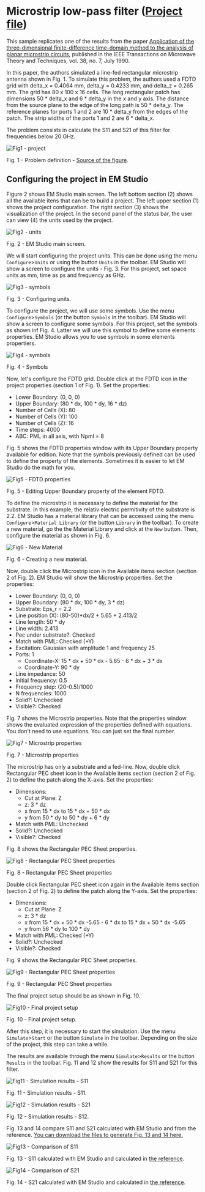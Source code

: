# Microstrip low-pass filter ([Project file](prj_microstrip_low_pass_filter.emstudio))

[][1]

This sample replicates one of the results from the paper [Application of the three-dimensional finite-difference time-domain method to the analysis of planar microstrip circuits][1], published in the IEEE Transactions on Microwave Theory and Techniques, vol. 38, no. 7, July 1990.

In this paper, the authors simulated a line-fed rectangular microstrip antenna shown in Fig. 1. To simulate this problem, the authors used a FDTD grid with delta_x = 0.4064 mm, delta_y = 0.4233 mm, and delta_z = 0.265 mm. The grid has 80 x 100 x 16 cells. The long rectangular patch has dimensions 50 * delta_x and 6 * delta_y in the x and y axis. The distance from the source plane to the edge of the long path is 50 * delta_y. The reference planes for ports 1 and 2 are 10 * delta_y from the edges of the patch. The strip widths of the ports 1 and 2 are 6 * delta_x.

The problem consists in calculate the S11 and S21 of this filter for frequencies below 20 GHz.

![Fig1 - project](figs/fig1.png)

Fig. 1 - Problem definition - [Source of the figure][1].

## Configuring the project in EM Studio

Figure 2 shows EM Studio main screen. The left bottom section (2) shows all the available itens that can be to build a project. The left upper section (1) shows the project configuration. The right section (3) shows the visualization of the project. In the second panel of the status bar, the user can view (4) the units used by the project.



![Fig2 - units](figs/fig2.png)

Fig. 2 - EM Studio main screen.



We will start configuring the project units. This can be done using the menu `Configure`>`Units` or using the button `Units` in the toolbar. EM Studio will show a screen to configure the units - Fig. 3. For this project, set space units as mm, time as ps and frequency as GHz.

![Fig3 - symbols](figs/fig3.png)

Fig. 3 - Configuring units.

To configure the project, we will use some symbols. Use the menu `Configure`>`Symbols` (or the button `Symbols` in the toolbar). EM Studio will show a screen to configure some symbols. For this project, set the symbols as shown inf Fig. 4. Latter we will use this symbol to define some elements properties. EM Studio  allows you to use symbols in some elements propertiers.

![Fig4 - symbols](figs/fig4.png)

Fig. 4 - Symbols



Now, let's configure the FDTD grid. Double click at the FDTD icon in the project properties (section 1 of Fig. 1). Set the properties:

- Lower Boundary: (0, 0, 0)
- Upper Boundary: (80 * dx, 100 * dy, 16 * dz)
- Number of Cells (X): 80
- Number of Cells (Y): 100
- Number of Cells (Z): 16
- Time steps: 4000
- ABC: PML in all axis, with Npml = 8



Fig. 5 shows the FDTD properties window with its Upper Boundary property available for edition. Note that the symbols previously defined can be used to define the property of the elements. Sometimes it is easier to let EM Studio do the math for you.

![Fig5 - FDTD properties](figs/fig5.png)

Fig. 5 - Editing Upper Boundary property of the element FDTD.



To define the microstrip it is necessary to define the material for the substrate. In this example, the relativ electric permitivity of the substrate is 2.2. EM Studio has a material library that can be accessed using the menu `Configure`>`Material Library` (or the button `Library` in the toolbar). To create a new material, go the the Material Library and click at the `New` button. Then, configure the material as shown in Fig. 6.

![Fig6 - New Material](figs/fig6.png)

Fig. 6 - Creating a new material.

Now, double click the Microstrip icon in the Available items section (section 2 of Fig. 2). EM Studio will show the Microstrip properties. Set the properties:

- Lower Boundary: (0, 0, 0)
- Upper Boundary: (80 * dx, 100 * dy, 3 * dz)
- Substrate: Eps_r = 2.2
- Line position (X): (80-50)*dx/2 + 5.65 + 2.413/2
- Line length: 50 * dy
- Line width: 2.413
- Pec under substrate?: Checked
- Match with PML: Checked (+Y)
- Excitation: Gaussian with amplitude 1 and frequency 25
- Ports: 1
  - Coordinate-X: 15 * dx + 50 * dx - 5.65 - 6 * dx + 3 * dx
  - Coordinate-Y: 90 * dy
- Line impedance: 50
- Initial frequency: 0.5
- Frequency step: (20-0.5)/1000
- N frequencies: 1000
- Solid?: Unchecked
- Visible?: Checked

Fig. 7 shows the Microstrip properties. Note that the properties window shows the evaluated expression of the properties defined with equations. You don't need to use equations. You can just set the final number.

![Fig7 - Microstrip properties](figs/fig7.png)

Fig. 7 - Microstrip properties



The microstrip has only a substrate and a fed-line. Now, double click Rectangular PEC sheet icon in the Available items section (section 2 of Fig. 2) to define the patch along the X-axis. Set the properties:

- Dimensions: 
  - Cut at Plane: Z
  - z: 3 * dz
  - x from 15 * dx to 15 * dx + 50 * dx
  - y from 50 * dy to 50 * dy + 6 * dy
- Match with PML: Unchecked
- Solid?: Unchecked
- Visible?: Checked

Fig. 8 shows the Rectangular PEC Sheet properties. 

![Fig8 - Rectangular PEC Sheet properties](figs/fig8.png)

Fig. 8 - Rectangular PEC Sheet properties



Double click Rectangular PEC sheet icon again in the Available items section (section 2 of Fig. 2) to define the patch along the Y-axis. Set the properties:

- Dimensions: 
  - Cut at Plane: Z
  - z: 3 * dz
  - x from 15 * dx + 50 * dx -5.65 - 6 * dx to 15 * dx + 50 * dx -5.65
  - y from 56 * dy to 100 * dy
- Match with PML: Checked (+Y)
- Solid?: Unchecked
- Visible?: Checked

Fig. 9 shows the Rectangular PEC Sheet properties. 

![Fig9 - Rectangular PEC Sheet properties](figs/fig9.png)

Fig. 9 - Rectangular PEC Sheet properties



The final project setup should be as shown in Fig. 10.

![Fig10 - Final project setup](figs/fig10.png)

Fig. 10 - Final project setup.



After this step, it is necessary to start the simulation. Use the menu `Simulate`>`Start` or the button `Simulate` in the toolbar. Depending on the size of the project, this step can take a while.

The results are available through the menu `Simulate`>`Results` or the button `Results` in the toolbar. Fig. 11 and 12 show the results for S11 and S21 for this filter.

![Fig11 - Simulation results - S11](figs/fig11.png)

Fig. 11 - Simulation results - S11.

![Fig12 - Simulation results - S21](figs/fig12.png)

Fig. 12 - Simulation results - S12.



Fig. 13  and 14 compare S11 and S21 calculated with EM Studio and from the reference. [You can download the files to generate Fig. 13 and 14 here.](comparison.rar)

![Fig13 - Comparison of S11](figs/fig13.png)

Fig. 13 - S11 calculated with EM Studio and calculated in [the reference][1].

![Fig14 - Comparison of S21](figs/fig14.png)

Fig. 14 - S21 calculated with EM Studio and calculated in [the reference][1].

[1]: https://doi.org/10.1109/22.55775